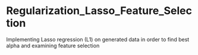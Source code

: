 # Regularization_Lasso_Feature_Selection
Implementing Lasso regression (L1) on generated data in order to find best alpha and examining feature selection 
